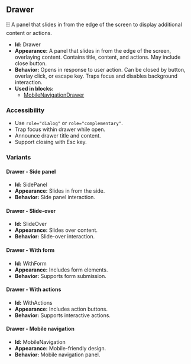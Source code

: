 ## Drawer
🗄️ A panel that slides in from the edge of the screen to display additional content or actions.
- **Id:** Drawer
- **Appearance:** A panel that slides in from the edge of the screen, overlaying content. Contains title, content, and actions. May include close button.
- **Behavior:** Opens in response to user action. Can be closed by button, overlay click, or escape key. Traps focus and disables background interaction.
- **Used in blocks:**
  - [MobileNavigationDrawer](blocks.md#mobile-navigation-drawer)
### Accessibility
- Use `role="dialog"` or `role="complementary"`.
- Trap focus within drawer while open.
- Announce drawer title and content.
- Support closing with Esc key.

### Variants
#### Drawer - **Side panel**
- **Id:** SidePanel
- **Appearance:** Slides in from the side.
- **Behavior:** Side panel interaction.
#### Drawer - **Slide-over**
- **Id:** SlideOver
- **Appearance:** Slides over content.
- **Behavior:** Slide-over interaction.
#### Drawer - **With form**
- **Id:** WithForm
- **Appearance:** Includes form elements.
- **Behavior:** Supports form submission.
#### Drawer - **With actions**
- **Id:** WithActions
- **Appearance:** Includes action buttons.
- **Behavior:** Supports interactive actions.
#### Drawer - **Mobile navigation**
- **Id:** MobileNavigation
- **Appearance:** Mobile-friendly design.
- **Behavior:** Mobile navigation panel.
